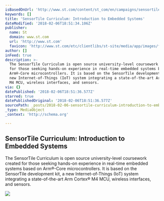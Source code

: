 ```yaml
---
isBasedOnUrl: 'http://www.st.com/content/st_com/en/campaigns/sensortile-edu.html'
keywords: []
title: 'SensorTile Curriculum: Introduction to Embedded Systems'
dateModified: '2018-02-06T18:51:34.106Z'
publisher:
  name: St
  domain: www.st.com
  url: 'http://www.st.com'
  favicon: 'http://www.st.com/etc/clientlibs/st-site/media/app/images/favicon.png'
author: []
inFeed: true
description: >-
  The SensorTile Curriculum is open source university-level coursework created
  for those seeking hands-on experience in real-time embedded systems based on
  Arm®-Core microcontrollers. It is based on the SensorTile development kit, a
  new Internet-of-Things (IoT) system integrating a state-of-the-art Arm Cortex®
  M4 MCU, wireless interfaces, and sensors.
via: {}
datePublished: '2018-02-06T18:51:36.577Z'
starred: true
datePublishedOriginal: '2018-02-06T18:51:36.577Z'
sourcePath: _posts/2018-02-06-sensortile-curriculum-introduction-to-embedded-systems.md
_type: MediaObject
_context: 'http://schema.org'

---
```

<article style=""><h1>SensorTile Curriculum: Introduction to Embedded Systems</h1><p>The SensorTile Curriculum is open source university-level coursework created for those seeking hands-on experience in real-time embedded systems based on Arm®-Core microcontrollers. It is based on the SensorTile development kit, a new Internet-of-Things (IoT) system integrating a state-of-the-art Arm Cortex® M4 MCU, wireless interfaces, and sensors.</p><img src="http://www.st.com/content/dam/sensortile-edu/BN_sensortile_main1_v2-min.jpg" /></article>
